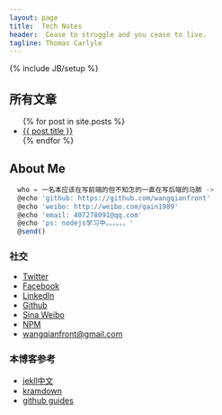 ```yaml
---
layout: page
title:  Tech Notes
header:  Cease to struggle and you cease to live.
tagline: Thomas Carlyle
---
```

{% include JB/setup %}

## 所有文章

<ul class="posts">
  {% for post in site.posts %}
    <li><a href="{{ BASE_PATH }}{{ post.url }}">{{ post.title }}</a></li>
  {% endfor %}
</ul>

## About Me


```javascript
  who = 一名本应该在写前端的但不知怎的一直在写后端的马脓 -> 
  @echo 'github: https://github.com/wangqianfront'
  @echo 'weibo: http://weibo.com/qain1989'
  @echo 'email: 407278091@qq.com'
  @echo 'ps: nodejs学习中。。。。。。' 
  @send()
```

### 社交

* [Twitter](http://twitter.com/wangqianfront)
* [Facebook](http://facebook.com/wangqianfront)
* [LinkedIn](http://www.linkedin.com/in/wangqianfront)
* [Github](http://github.com/wangqianfront)
* [Sina Weibo](http://weibo.com/qain1989)
* [NPM](https://www.npmjs.org/~wangqianfront)
* [wangqianfront@gmail.com](mailto:wangqianfront@gmail.com)


### 本博客参考

* [jekll中文](http://jekyllcn.com/)
* [kramdown](http://kramdown.gettalong.org/quickref.html)
* [github guides](https://guides.github.com/)



